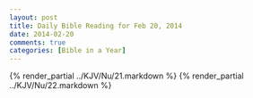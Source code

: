 ```yaml
---
layout: post
title: Daily Bible Reading for Feb 20, 2014
date: 2014-02-20
comments: true
categories: [Bible in a Year]
---
```

{% render_partial ../KJV/Nu/21.markdown %}
{% render_partial ../KJV/Nu/22.markdown %}
